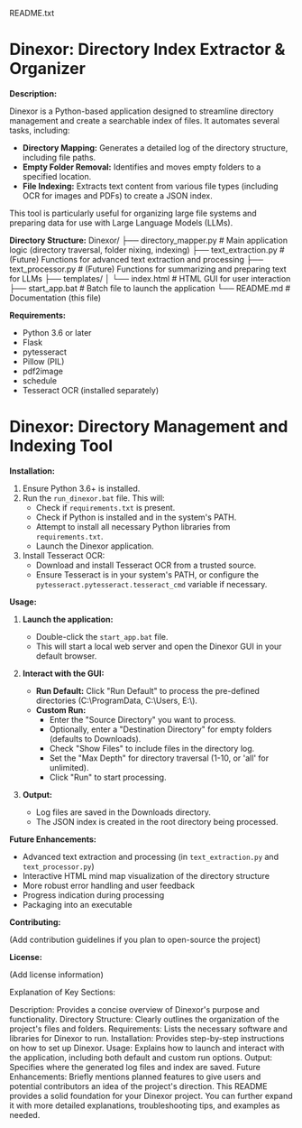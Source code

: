 README.txt

# Dinexor: Directory Index Extractor & Organizer

**Description:**

Dinexor is a Python-based application designed to streamline directory management and create a searchable index of files. It automates several tasks, including:

* **Directory Mapping:** Generates a detailed log of the directory structure, including file paths.
* **Empty Folder Removal:** Identifies and moves empty folders to a specified location.
* **File Indexing:** Extracts text content from various file types (including OCR for images and PDFs) to create a JSON index.

This tool is particularly useful for organizing large file systems and preparing data for use with Large Language Models (LLMs).

**Directory Structure:**
Dinexor/
├── directory_mapper.py  # Main application logic (directory traversal, folder nixing, indexing)
├── text_extraction.py   # (Future) Functions for advanced text extraction and processing
├── text_processor.py    # (Future) Functions for summarizing and preparing text for LLMs
├── templates/
│   └── index.html       # HTML GUI for user interaction
├── start_app.bat        # Batch file to launch the application
└── README.md            # Documentation (this file)

**Requirements:**

* Python 3.6 or later
* Flask
* pytesseract
* Pillow (PIL)
* pdf2image
* schedule
* Tesseract OCR (installed separately)

# Dinexor: Directory Management and Indexing Tool

**Installation:**

1.  Ensure Python 3.6+ is installed.
2.  Run the `run_dinexor.bat` file. This will:
     * Check if `requirements.txt` is present.
     * Check if Python is installed and in the system's PATH.
     * Attempt to install all necessary Python libraries from `requirements.txt`.
     * Launch the Dinexor application.
3.  Install Tesseract OCR:
     * Download and install Tesseract OCR from a trusted source.
     * Ensure Tesseract is in your system's PATH, or configure the `pytesseract.pytesseract.tesseract_cmd` variable if necessary.

**Usage:**

1.  **Launch the application:**
    * Double-click the `start_app.bat` file.
    * This will start a local web server and open the Dinexor GUI in your default browser.

2.  **Interact with the GUI:**

    * **Run Default:** Click "Run Default" to process the pre-defined directories (C:\\ProgramData, C:\\Users, E:\\).
    * **Custom Run:**
        * Enter the "Source Directory" you want to process.
        * Optionally, enter a "Destination Directory" for empty folders (defaults to Downloads).
        * Check "Show Files" to include files in the directory log.
        * Set the "Max Depth" for directory traversal (1-10, or 'all' for unlimited).
        * Click "Run" to start processing.

3.  **Output:**

    * Log files are saved in the Downloads directory.
    * The JSON index is created in the root directory being processed.

**Future Enhancements:**

* Advanced text extraction and processing (in `text_extraction.py` and `text_processor.py`)
* Interactive HTML mind map visualization of the directory structure
* More robust error handling and user feedback
* Progress indication during processing
* Packaging into an executable

**Contributing:**

(Add contribution guidelines if you plan to open-source the project)

**License:**

(Add license information)

Explanation of Key Sections:

Description: Provides a concise overview of Dinexor's purpose and functionality.
Directory Structure: Clearly outlines the organization of the project's files and folders.
Requirements: Lists the necessary software and libraries for Dinexor to run.
Installation: Provides step-by-step instructions on how to set up Dinexor.
Usage: Explains how to launch and interact with the application, including both default and custom run options.
Output: Specifies where the generated log files and index are saved.
Future Enhancements: Briefly mentions planned features to give users and potential contributors an idea of the project's direction.
This README provides a solid foundation for your Dinexor project. You can further expand it with more detailed explanations, troubleshooting tips, and examples as needed.